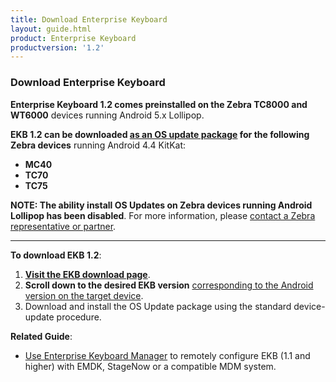 ```yaml
---
title: Download Enterprise Keyboard
layout: guide.html
product: Enterprise Keyboard
productversion: '1.2'
---
```


### Download Enterprise Keyboard

**Enterprise Keyboard 1.2 comes preinstalled on the Zebra TC8000 and WT6000** devices running Android 5.x Lollipop. 

**EKB 1.2 can be downloaded <u>as an OS update package</u> for the following Zebra devices** running Android 4.4 KitKat: 

* **MC40**
* **TC70**
* **TC75**

**NOTE: The ability install OS Updates on Zebra devices running Android Lollipop has been disabled**. For more information, please [contact a Zebra representative or partner](https://www.zebra.com/us/en/about-zebra/contact-zebra.html). 

-----

**To download EKB 1.2**:  

1. **[Visit the EKB download page](https://www.zebra.com/us/en/support-downloads/software/productivity-apps/enterprise-keyboard.html)**. 
2. **Scroll down to the desired EKB version** <u>corresponding to the Android version on the target device</u>. 
3. Download and install the OS Update package using the standard device-update procedure.  

**Related Guide**:

* [Use Enterprise Keyboard Manager](../../../../mx/enterprisekeyboardmgr) to remotely configure EKB (1.1 and higher) with EMDK, StageNow or a compatible MDM system.
